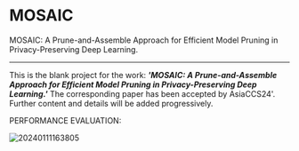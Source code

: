 # MOSAIC
MOSAIC: A Prune-and-Assemble Approach for Efficient Model Pruning in Privacy-Preserving Deep Learning.

------------------------------------------------
This is the blank project for the work: _**'MOSAIC: A Prune-and-Assemble Approach for Efficient Model Pruning in Privacy-Preserving Deep Learning.'**_ The corresponding paper has been accepted by AsiaCCS24'. Further content and details will be added progressively.


PERFORMANCE EVALUATION:

![20240111163805](https://github.com/caiyifei2008/MOSAIC/assets/55211869/4f0af816-c19c-4bb6-bbde-43942ab29190)
